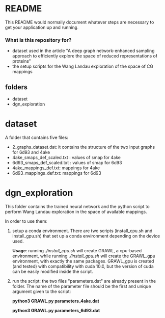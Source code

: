 # README #

This README would normally document whatever steps are necessary to get your application up and running.

### What is this repository for? ###

* dataset used in the article "A deep graph network-enhanced sampling approach to efficiently explore the space of reduced representations of proteins"
* the setup scripts for the Wang Landau exploration of the space of CG mappings 

## folders

* dataset
* dgn_exploration

# dataset

A folder that contains five files:

- 2_graphs_dataset.dat: it contains the structure of the two input graphs for 6d93 and 4ake
- 4ake_smaps_def_scaled.txt : values of smap for 4ake
- 6d93_smaps_def_scaled.txt : values of smap for 6d93
- 4ake_mappings_def.txt: mappings for 4ake
- 6d93_mappings_def.txt: mappings for 6d93

# dgn_exploration

This folder contains the trained neural network and the python script to perform Wang Landau exploration in the space of available mappings.

In order to use them:

1. setup a conda environment. There are two scripts (install_cpu.sh and install_gpu.sh) that set up a conda environment depending on the device used.

	**Usage**: running *./install_cpu.sh* will create GRAWL, a cpu-based environment, while running *./install_gpu.sh* will create the GRAWL_gpu environment, with exactly the same packages. GRAWL_gpu is created (and tested) with compatibility with cuda 10.0, but the version of cuda can be easily modified inside the script. 

2. run the script: the two files "parameters.dat" are already present in the folder. The name of the parameter file should be the first and unique argument given to the script:
	
	**python3 GRAWL.py parameters_4ake.dat**
	
	**python3 GRAWL.py parameters_6d93.dat**
